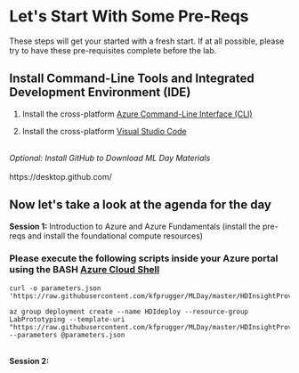 # Let's Start With Some Pre-Reqs

These steps will get your started with a fresh start. If at all possible, please try to have these pre-requisites complete before the lab.

## Install Command-Line Tools and Integrated Development Environment (IDE)

1. Install the cross-platform [Azure Command-Line Interface (CLI)](http://aka.ms/installCLI) 



2. Install the cross-platform [Visual Studio Code](https://code.visualstudio.com/Download) 

<br>
<i/> Optional: Install GitHub to Download ML Day Materials </i>
<br><br>
https://desktop.github.com/

## Now let's take a look at the agenda for the day

<b/> Session 1: </b>Introduction to Azure and Azure Fundamentals (install the pre-reqs and install the foundational compute resources)
### Please execute the following scripts inside your Azure portal using the BASH [Azure Cloud Shell](https://docs.microsoft.com/en-us/azure/cloud-shell/overview)
```azurecli
curl -o parameters.json 'https://raw.githubusercontent.com/kfprugger/MLDay/master/HDInsightProvision/parameters.json'

az group deployment create --name HDIdeploy --resource-group LabPrototyping --template-uri "https://raw.githubusercontent.com/kfprugger/MLDay/master/HDInsightProvision/template.json" --parameters @parameters.json
```
<br>
<b/> Session 2: </b>
